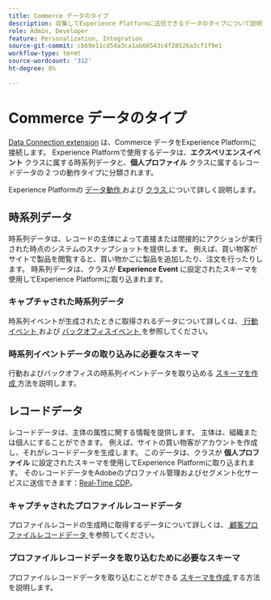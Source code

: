 ```yaml
---
title: Commerce データのタイプ
description: 収集してExperience Platformに送信できるデータのタイプについて説明します。
role: Admin, Developer
feature: Personalization, Integration
source-git-commit: cb69e11cd54a3ca1ab66543c4f28526a3cf1f9e1
workflow-type: tm+mt
source-wordcount: '312'
ht-degree: 0%

---
```


# Commerce データのタイプ

[Data Connection extension](overview.md) は、Commerce データをExperience Platformに接続します。 Experience Platformで使用するデータは、**エクスペリエンスイベント** クラスに属する時系列データと、**個人プロファイル** クラスに属するレコードデータの 2 つの動作タイプに分類されます。

Experience Platformの [ データ動作 ](https://experienceleague.adobe.com/docs/experience-platform/xdm/schema/composition.html#data-behaviors) および [ クラス ](https://experienceleague.adobe.com/docs/experience-platform/xdm/schema/composition.html#class) について詳しく説明します。

## 時系列データ

時系列データは、レコードの主体によって直接または間接的にアクションが実行された時点のシステムのスナップショットを提供します。 例えば、買い物客がサイトで製品を閲覧すると、買い物かごに製品を追加したり、注文を行ったりします。 時系列データは、クラスが **Experience Event** に設定されたスキーマを使用してExperience Platformに取り込まれます。

### キャプチャされた時系列データ

時系列イベントが生成されたときに取得されるデータについて詳しくは、[ 行動イベント ](events.md) および [ バックオフィスイベント ](events-backoffice.md) を参照してください。

### 時系列イベントデータの取り込みに必要なスキーマ

行動およびバックオフィスの時系列イベントデータを取り込める [ スキーマを作成 ](update-xdm.md) 方法を説明します。

## レコードデータ

レコードデータは、主体の属性に関する情報を提供します。 主体は、組織または個人にすることができます。 例えば、サイトの買い物客がアカウントを作成し、それがレコードデータを生成します。 このデータは、クラスが **個人プロファイル** に設定されたスキーマを使用してExperience Platformに取り込まれます。 そのレコードデータをAdobeのプロファイル管理およびセグメント化サービスに送信できます：[Real-Time CDP](https://experienceleague.adobe.com/docs/experience-platform/rtcdp/intro/rtcdp-intro/overview.html?lang=ja)。

### キャプチャされたプロファイルレコードデータ

プロファイルレコードの生成時に取得するデータについて詳しくは、[ 顧客プロファイルレコードデータ ](events-profilerecord.md) を参照してください。

### プロファイルレコードデータを取り込むために必要なスキーマ

プロファイルレコードデータを取り込むことができる [ スキーマを作成 ](profile-data.md) する方法を説明します。
